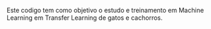 Este codigo tem como objetivo o estudo e treinamento em Machine Learning em Transfer Learning de gatos e cachorros.
